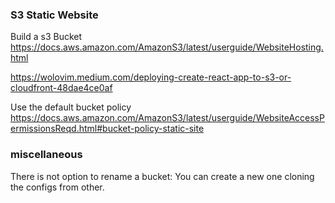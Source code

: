 ### S3 Static Website

Build a s3 Bucket
<br>
https://docs.aws.amazon.com/AmazonS3/latest/userguide/WebsiteHosting.html

https://wolovim.medium.com/deploying-create-react-app-to-s3-or-cloudfront-48dae4ce0af


Use the default bucket policy
<br>
https://docs.aws.amazon.com/AmazonS3/latest/userguide/WebsiteAccessPermissionsReqd.html#bucket-policy-static-site


### miscellaneous

There is not option to rename a bucket: You can create a new one cloning the configs from other. 
